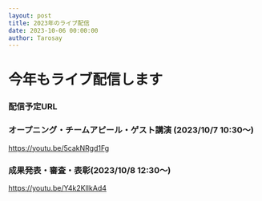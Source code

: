 ```yaml
---
layout: post
title: 2023年のライブ配信
date: 2023-10-06 00:00:00
author: Tarosay
---
```


# 今年もライブ配信します
### 配信予定URL
### オープニング・チームアピール・ゲスト講演 (2023/10/7 10:30～)
https://youtu.be/5cakNRgd1Fg

### 成果発表・審査・表彰(2023/10/8 12:30～)
https://youtu.be/Y4k2KlIkAd4
